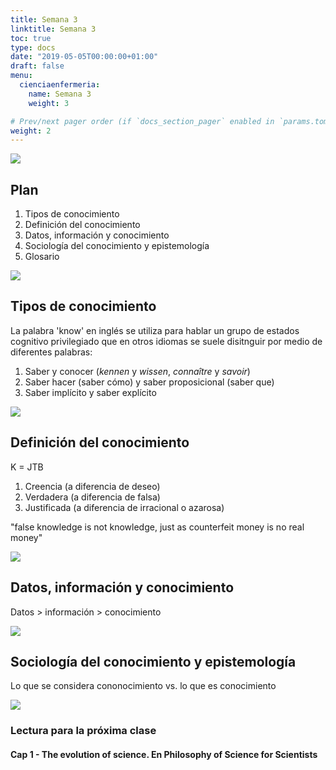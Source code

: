 ```yaml
---
title: Semana 3
linktitle: Semana 3
toc: true
type: docs
date: "2019-05-05T00:00:00+01:00"
draft: false
menu:
  cienciaenfermeria:
    name: Semana 3
    weight: 3

# Prev/next pager order (if `docs_section_pager` enabled in `params.toml`)
weight: 2
---
```


![](/courses/hfc/_index_files/borde.jpg)

## Plan
1. Tipos de conocimiento
1. Definición del conocimiento
1. Datos, información y conocimiento
1. Sociología del conocimiento y epistemología
1. Glosario

![](/courses/hfc/_index_files/borde.jpg)

## Tipos de conocimiento

La palabra 'know' en inglés se utiliza para hablar un grupo de estados cognitivo privilegiado que en otros idiomas se suele disitnguir por medio de diferentes palabras:

1. Saber y conocer (*kennen* y *wissen*, *connaître* y *savoir*)
1. Saber hacer (saber cómo) y saber proposicional (saber que)
1. Saber implícito y saber explícito

![](/courses/hfc/_index_files/borde.jpg)

## Definición del conocimiento

K = JTB

1. Creencia (a diferencia de deseo)
2. Verdadera (a diferencia de falsa)
3. Justificada (a diferencia de irracional o azarosa)

"false knowledge is not knowledge, just as counterfeit money is no real money"

![](/courses/hfc/_index_files/borde.jpg)

## Datos, información y conocimiento

Datos > información > conocimiento

![](/courses/hfc/_index_files/borde.jpg)
## Sociología del conocimiento y epistemología

Lo que se considera cononocimiento vs. lo que es conocimiento

![](/courses/hfc/_index_files/borde.jpg)


 
### Lectura para la próxima clase 
#### Cap 1 - The evolution of science. En Philosophy of Science for Scientists
